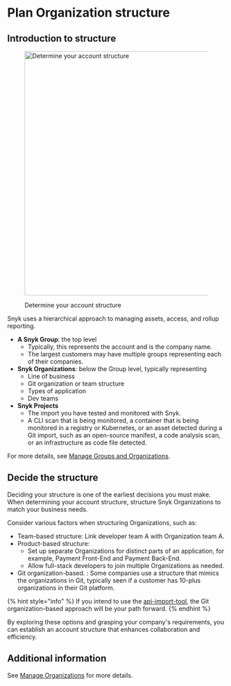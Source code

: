 # Plan Organization structure

## Introduction to structure

<div align="left"><figure><img src="../../../.gitbook/assets/determine-account-structure.png" alt="Determine your account structure" width="563"><figcaption><p>Determine your account structure</p></figcaption></figure></div>

Snyk uses a hierarchical approach to managing assets, access, and rollup reporting.

* **A Snyk Group**: the top level
  * Typically, this represents the account and is the company name.
  * The largest customers may have multiple groups representing each of their companies.
* **Snyk Organizations**: below the Group level, typically representing
  * Line of business
  * Git organization or team structure
  * Types of application
  * Dev teams
* **Snyk Projects**
  * The import you have tested and monitored with Snyk.
  * A CLI scan that is being monitored, a container that is being monitored in a registry or Kubernetes, or an asset detected during a Git import, such as an open-source manifest, a code analysis scan, or an infrastructure as code file detected.

For more details, see [Manage Groups and Organizations](../../../admin/groups-and-organizations/).

## Decide the structure

Deciding your structure is one of the earliest decisions you must make. When determining your account structure, structure Snyk Organizations to match your business needs.

Consider various factors when structuring Organizations, such as:

* Team-based structure: Link developer team A with Organization team A.
* Product-based structure:
  * Set up separate Organizations for distinct parts of an application, for example, Payment Front-End and Payment Back-End.
  * Allow full-stack developers to join multiple Organizations as needed.
* Git organization-based. : Some companies use a structure that mimics the organizations in Git, typically seen if a customer has 10-plus organizations in their Git platform.

{% hint style="info" %}
If you intend to use the [api-import-tool](../../../scan-with-snyk/snyk-tools/tool-snyk-api-import/), the Git organization-based approach will be your path forward.
{% endhint %}

By exploring these options and grasping your company's requirements, you can establish an account structure that enhances collaboration and efficiency.

## Additional information

See [Manage Organizations](../../../admin/groups-and-organizations/organizations/create-and-delete-organizations.md) for more details.&#x20;
